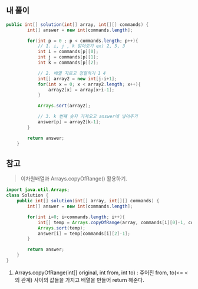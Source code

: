 ## 내 풀이
```java
public int[] solution(int[] array, int[][] commands) {
        int[] answer = new int[commands.length];

        for(int p = 0 ; p < commands.length; p++){
            // 1. i, j , k 읽어오기 ex) 2, 5, 3
            int i = commands[p][0];
            int j = commands[p][1];
            int k = commands[p][2];

            // 2. 배열 자르고 정렬하기 1 4
            int[] array2 = new int[j-i+1];
            for(int x = 0; x < array2.length; x++){
                array2[x] = array[x+i-1];
            }

            Arrays.sort(array2);

            // 3. k 번쨰 숫자 가져오고 answer에 넣어주기
            answer[p] = array2[k-1];
        }

        return answer;
    }
```


## 참고

> 이차원배열과 Arrays.copyOfRange() 활용하기.
```java
import java.util.Arrays;
class Solution {
    public int[] solution(int[] array, int[][] commands) {
        int[] answer = new int[commands.length];

        for(int i=0; i<commands.length; i++){
            int[] temp = Arrays.copyOfRange(array, commands[i][0]-1, commands[i][1]);
            Arrays.sort(temp);
            answer[i] = temp[commands[i][2]-1];
        }

        return answer;
    }
}
```
1. Arrays.copyOfRange(int[] original, int from, int to) : 주어진 from, to(<=  < 의 관계) 사이의 값들을  가지고 배열을 만들어 return 해준다.